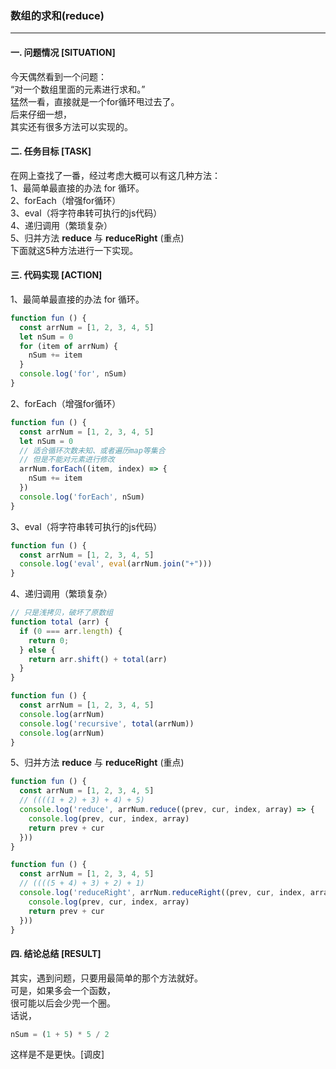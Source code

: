 ### 数组的求和(reduce)
---

#### 一. 问题情况 [SITUATION]
今天偶然看到一个问题：  
“对一个数组里面的元素进行求和。”  
猛然一看，直接就是一个for循环甩过去了。  
后来仔细一想，  
其实还有很多方法可以实现的。  

#### 二. 任务目标 [TASK]
在网上查找了一番，经过考虑大概可以有这几种方法：  
1、最简单最直接的办法 for 循环。  
2、forEach（增强for循环）  
3、eval（将字符串转可执行的js代码）  
4、递归调用（繁琐复杂）  
5、归并方法 **reduce** 与 **reduceRight** (重点)  
下面就这5种方法进行一下实现。  

#### 三. 代码实现 [ACTION]
1、最简单最直接的办法 for 循环。  
``` javascript
function fun () {
  const arrNum = [1, 2, 3, 4, 5]
  let nSum = 0
  for (item of arrNum) {
    nSum += item
  }
  console.log('for', nSum)
}
```
2、forEach（增强for循环）  
``` javascript
function fun () {
  const arrNum = [1, 2, 3, 4, 5]
  let nSum = 0
  // 适合循环次数未知、或者遍历map等集合  
  // 但是不能对元素进行修改
  arrNum.forEach((item, index) => {
    nSum += item
  })
  console.log('forEach', nSum)
}
```
3、eval（将字符串转可执行的js代码）  
``` javascript
function fun () {
  const arrNum = [1, 2, 3, 4, 5]
  console.log('eval', eval(arrNum.join("+")))
}
```
4、递归调用（繁琐复杂）  
``` javascript
// 只是浅拷贝，破坏了原数组
function total (arr) {
  if (0 === arr.length) {
    return 0;
  } else {
    return arr.shift() + total(arr)
  }
}

function fun () {
  const arrNum = [1, 2, 3, 4, 5]
  console.log(arrNum)
  console.log('recursive', total(arrNum))
  console.log(arrNum)
}
```
5、归并方法 **reduce** 与 **reduceRight** (重点)  
``` javascript
function fun () {
  const arrNum = [1, 2, 3, 4, 5]
  // ((((1 + 2) + 3) + 4) + 5)
  console.log('reduce', arrNum.reduce((prev, cur, index, array) => {
    console.log(prev, cur, index, array)
    return prev + cur
  }))
}
```
``` javascript
function fun () {
  const arrNum = [1, 2, 3, 4, 5]
  // ((((5 + 4) + 3) + 2) + 1)
  console.log('reduceRight', arrNum.reduceRight((prev, cur, index, array) => {
    console.log(prev, cur, index, array)
    return prev + cur
  }))
}
```

#### 四. 结论总结 [RESULT]  
其实，遇到问题，只要用最简单的那个方法就好。  
可是，如果多会一个函数，  
很可能以后会少兜一个圈。  
话说，  
``` javascript
nSum = (1 + 5) * 5 / 2  
```
这样是不是更快。[调皮]